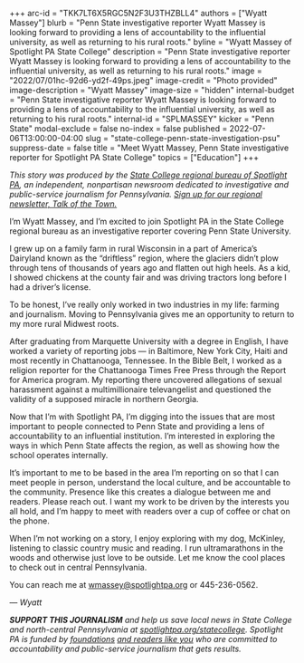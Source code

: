 +++
arc-id = "TKK7LT6X5RGC5N2F3U3THZBLL4"
authors = ["Wyatt Massey"]
blurb = "Penn State investigative reporter Wyatt Massey is looking forward to providing a lens of accountability to the influential university, as well as returning to his rural roots."
byline = "Wyatt Massey of Spotlight PA State College"
description = "Penn State investigative reporter Wyatt Massey is looking forward to providing a lens of accountability to the influential university, as well as returning to his rural roots."
image = "2022/07/01hc-92d6-yd2f-49ps.jpeg"
image-credit = "Photo provided"
image-description = "Wyatt Massey"
image-size = "hidden"
internal-budget = "Penn State investigative reporter Wyatt Massey is looking forward to providing a lens of accountability to the influential university, as well as returning to his rural roots."
internal-id = "SPLMASSEY"
kicker = "Penn State"
modal-exclude = false
no-index = false
published = 2022-07-06T13:00:00-04:00
slug = "state-college-penn-state-investigation-psu"
suppress-date = false
title = "Meet Wyatt Massey, Penn State investigative reporter for Spotlight PA State College"
topics = ["Education"]
+++

<i>This story was produced by the </i><a href="https://www.spotlightpa.org/statecollege"><i>State College regional bureau of Spotlight PA</i></a><i>, an independent, nonpartisan newsroom dedicated to investigative and public-service journalism for Pennsylvania. </i><a href="https://www.spotlightpa.org/newsletters/talkofthetown"><i>Sign up for our regional newsletter, Talk of the Town.</i></a>

I’m Wyatt Massey, and I’m excited to join Spotlight PA in the State College regional bureau as an investigative reporter covering Penn State University.

I grew up on a family farm in rural Wisconsin in a part of America’s Dairyland known as the “driftless” region, where the glaciers didn’t plow through tens of thousands of years ago and flatten out high heels. As a kid, I showed chickens at the county fair and was driving tractors long before I had a driver’s license.

To be honest, I’ve really only worked in two industries in my life: farming and journalism. Moving to Pennsylvania gives me an opportunity to return to my more rural Midwest roots.

After graduating from Marquette University with a degree in English, I have worked a variety of reporting jobs — in Baltimore, New York City, Haiti and most recently in Chattanooga, Tennessee. In the Bible Belt, I worked as a religion reporter for the Chattanooga Times Free Press through the Report for America program. My reporting there uncovered allegations of sexual harassment against a multimillionaire televangelist and questioned the validity of a supposed miracle in northern Georgia.

Now that I’m with Spotlight PA, I’m digging into the issues that are most important to people connected to Penn State and providing a lens of accountability to an influential institution. I’m interested in exploring the ways in which Penn State affects the region, as well as showing how the school operates internally.

It’s important to me to be based in the area I’m reporting on so that I can meet people in person, understand the local culture, and be accountable to the community. Presence like this creates a dialogue between me and readers. Please reach out. I want my work to be driven by the interests you all hold, and I’m happy to meet with readers over a cup of coffee or chat on the phone.

When I’m not working on a story, I enjoy exploring with my dog, McKinley, listening to classic country music and reading. I run ultramarathons in the woods and otherwise just love to be outside. Let me know the cool places to check out in central Pennsylvania.

You can reach me at <a href="mailto:wmassey@spotlightpa.org">wmassey@spotlightpa.org</a> or 445-236-0562.

<i>— Wyatt</i>

<i><b>SUPPORT THIS JOURNALISM</b></i><i> and help us save local news in State College and north-central Pennsylvania at </i><a href="/donate?campaign=701Dn000000Ygq1IAC&utm_source=www.spotlightpa.org&utm_medium=statecollege:section&utm_campaign=statecollege:main"><i>spotlightpa.org/statecollege</i></a><i>. Spotlight PA is funded by </i><a href="https://www.spotlightpa.org/support"><i>foundations</i></a><i> </i><a href="https://www.spotlightpa.org/support"><i>and readers like you</i></a><i> who are committed to accountability and public-service journalism that gets results.</i>
